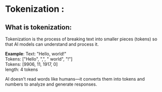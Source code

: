 # Tokenization :

## What is tokenization:

Tokenization is the process of breaking text into smaller pieces (tokens) so that AI models can understand and process it.

**Example**:
Text: "Hello, world!" <br>
Tokens: ["Hello", ",", " world", "!"]<br>
Tokens: [9906, 11, 1917, 0]<br>
length: 4 tokens<br>

AI doesn't read words like humans—it converts them into tokens and numbers to analyze and generate responses.
